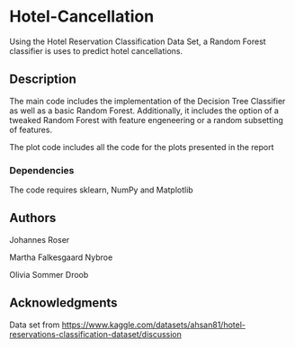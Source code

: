 # Hotel-Cancellation
Using the Hotel Reservation Classification Data Set, a Random Forest classifier is uses to predict hotel cancellations. 

## Description

The main code includes the implementation of the Decision Tree Classifier as well as a basic Random Forest. Additionally, it includes the option of a tweaked Random Forest with feature engeneering or a random subsetting of features. 

The plot code includes all the code for the plots presented in the report 

### Dependencies
The code requires sklearn, NumPy and Matplotlib

## Authors
Johannes Roser

Martha Falkesgaard Nybroe 

Olivia Sommer Droob

## Acknowledgments
Data set from 
https://www.kaggle.com/datasets/ahsan81/hotel-reservations-classification-dataset/discussion
